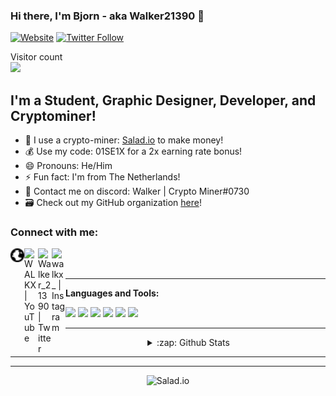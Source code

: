 ### Hi there, I'm Bjorn - aka Walker21390 👋

[![Website](https://img.shields.io/website?label=WalkyLtd&style=for-the-badge&url=https://github.com/WalkyLtd)](https://github.com/WalkyLtd)
[![Twitter Follow](https://img.shields.io/twitter/follow/Walker_21390?color=1DA1F2&logo=twitter&style=for-the-badge)](https://twitter.com/intent/follow?original_referer=https%3A%2F%2Fgithub.com%2FWalker_21390&screen_name=Walker_21390)

<p align="left"> 
  Visitor count<br>
  <img src="https://profile-counter.glitch.me/Walker21390/count.svg" />
</p>


## I'm a Student, Graphic Designer, Developer, and Cryptominer!

-  🥗  I use a crypto-miner: [Salad.io](https://www.salad.io/) to make money!
-  💰  Use my code: 01SE1X for a 2x earning rate bonus!
-  😄  Pronouns: He/Him
-  ⚡  Fun fact: I'm from The Netherlands!
-  💬  Contact me on discord: Walker | Crypto Miner#0730
-  🗃️  Check out my GitHub organization [here](https://github.com/Walkx-Technologies)!

### Connect with me:

[<img align="left" alt="www.walkyltd.xyz" width="22px" src="https://raw.githubusercontent.com/iconic/open-iconic/master/svg/globe.svg" />][website]
[<img align="left" alt="WALKX | YouTube" width="22px" src="https://cdn.jsdelivr.net/npm/simple-icons@v3/icons/youtube.svg" />][youtube]
[<img align="left" alt="Walker_21390 | Twitter" width="22px" src="https://cdn.jsdelivr.net/npm/simple-icons@v3/icons/twitter.svg" />][twitter]
[<img align="left" alt="walkx_ | Instagram" width="22px" src="https://cdn.jsdelivr.net/npm/simple-icons@v3/icons/instagram.svg" />][instagram]

<br />
<br />

---
**Languages and Tools:**  

<code><img height="20" src="https://developer.rhino3d.com/images/rhinopython-guides-col1.png"></code>
<code><img height="20" src="https://upload.wikimedia.org/wikipedia/commons/thumb/9/9a/Visual_Studio_Code_1.35_icon.svg/1200px-Visual_Studio_Code_1.35_icon.svg.png"></code>
<code><img height="20" src="https://blogs.vmware.com/management/files/2019/04/25231.png"></code>
<code><img height="20" src="https://camo.githubusercontent.com/f8cef0f7308f68d3cdaa47ef57cc9cbc6957af6e/68747470733a2f2f73332e616d617a6f6e6177732e636f6d2f796f6e6e657474692d7375626c696d652f677261766974792f69636f6e732f7375626c696d65746578742d332d6f72616e67652d6f75746c696e652e706e67"></code>
<code><img height="20" src="https://s3-eu-west-1.amazonaws.com/tpd/logos/5d1be26c1501f10001573e58/0x0.png"></code>
<code><img height="20" src="https://upload.wikimedia.org/wikipedia/commons/thumb/5/5f/Windows_logo_-_2012.svg/1200px-Windows_logo_-_2012.svg.png"></code>    


<div align="center">
  
---

<details>
  <summary>:zap: Github Stats</summary>

  [![Anurag's github stats](https://github-readme-stats.vercel.app/api?username=Walker21390&theme=dark&show_icons=true)](https://github.com/anuraghazra/github-readme-stats)
  [![Top Langs](https://github-readme-stats.vercel.app/api/top-langs/?username=Walker21390&theme=dark&show_icons=true)](https://github.com/anuraghazra/github-readme-stats)

</details>

---


[website]: https://walkyltd.xyz
[twitter]: https://twitter.com/Walker_21390
[youtube]: https://www.youtube.com/channel/UCl3V82k-w5lcWNKqxnD6Y_g
[instagram]: https://www.instagram.com/walkx_/

---
![Salad.io](https://i.imgur.com/PD3fjVe.png)
